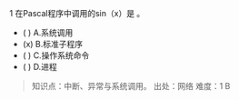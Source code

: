1
在Pascal程序中调用的sin（x）是 。
- ( ) A.系统调用 
- (x) B.标准子程序 
- ( ) C.操作系统命令 
- ( ) D.进程

> 知识点：中断、异常与系统调用。
> 出处：网络
> 难度：1
> B
